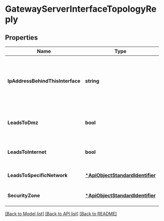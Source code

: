 # GatewayServerInterfaceTopologyReply

## Properties
Name | Type | Description | Notes
------------ | ------------- | ------------- | -------------
**IpAddressBehindThisInterface** | **string** | If the interface is internal, this field specifies to which network it leads. | [optional] [default to null]
**LeadsToDmz** | **bool** | Gets true if the interface leads to DMZ. | [optional] [default to null]
**LeadsToInternet** | **bool** | Gets true if the interface is external. | [optional] [default to null]
**LeadsToSpecificNetwork** | [***ApiObjectStandardIdentifier**](ApiObjectStandardIdentifier.md) |  | [optional] [default to null]
**SecurityZone** | [***ApiObjectStandardIdentifier**](ApiObjectStandardIdentifier.md) |  | [optional] [default to null]

[[Back to Model list]](../README.md#documentation-for-models) [[Back to API list]](../README.md#documentation-for-api-endpoints) [[Back to README]](../README.md)


